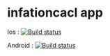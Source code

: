 
# infationcacl app


Ios : [![Build status](https://build.appcenter.ms/v0.1/apps/0eee2000-46eb-4664-beec-99a29133c76f/branches/dev/badge)](https://appcenter.ms)

Android : [![Build status](https://build.appcenter.ms/v0.1/apps/9da36611-dfc6-47c9-8402-d11ddbee1ffc/branches/dev/badge)](https://appcenter.ms)

